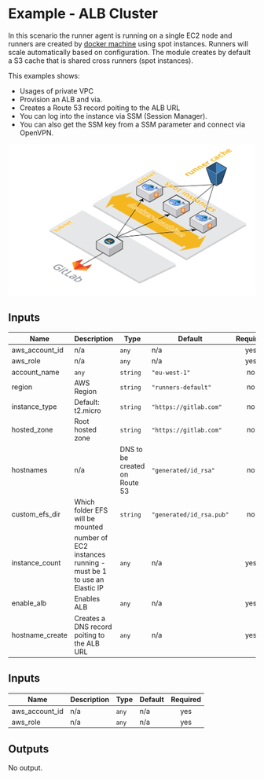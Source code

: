 # Example - ALB Cluster

In this scenario the runner agent is running on a single EC2 node and runners are created by [docker machine](https://docs.gitlab.com/runner/configuration/autoscale.html) using spot instances. Runners will scale automatically based on configuration. The module creates by default a S3 cache that is shared cross runners (spot instances).

This examples shows:

  - Usages of private VPC
  - Provision an ALB and via.
  - Creates a Route 53 record poiting to the ALB URL 
  - You can log into the instance via SSM (Session Manager).
  - You can also get the SSM key from a SSM parameter and connect via OpenVPN.

![runners-default](https://github.com/npalm/assets/raw/master/images/terraform-aws-gitlab-runner/runner-default.png)

## Inputs

| Name | Description | Type | Default | Required |
|------|-------------|------|---------|:-----:|
| aws\_account\_id | n/a | `any` | n/a | yes |
| aws\_role | n/a | `any` | n/a | yes |
| account\_name | `any` | `string` | `"eu-west-1"` | no |
| region | AWS Region | `string` | `"runners-default"` | no |
| instance_type | Default: t2.micro | `string` | `"https://gitlab.com"` | no |
| hosted_zone | Root hosted zone | `string` | `"https://gitlab.com"` | no |
| hostnames | n/a | DNS to be created on Route 53 | `"generated/id_rsa"` | no |
| custom_efs_dir | Which folder EFS will be mounted | `string` | `"generated/id_rsa.pub"` | no |
| instance_count | number of EC2 instances running - must be 1 to use an Elastic IP | `any` | n/a | yes |
| enable_alb | Enables ALB | `any` | n/a | yes |
| hostname_create | Creates a DNS record poiting to the ALB URL | `any` | n/a | yes |

## Inputs

| Name | Description | Type | Default | Required |
|------|-------------|------|---------|:--------:|
| aws\_account\_id | n/a | `any` | n/a | yes |
| aws\_role | n/a | `any` | n/a | yes |

## Outputs

No output.
